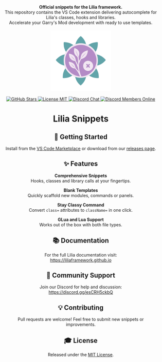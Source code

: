 <p align="center">
  <strong>Official snippets for the Lilia framework.</strong><br/>
  This repository contains the VS Code extension delivering autocomplete for Lilia's classes, hooks and libraries.<br/>
  Accelerate your Garry's Mod development with ready to use templates.<br/><br/>
  <img src="logo.png" alt="Lilia Snippets Logo" width="200" />
</p>

<p align="center">
  <a href="https://github.com/Lilia-Framework/Lilia-Snippets/stargazers">
    <img src="https://img.shields.io/github/stars/Lilia-Framework/Lilia-Snippets?style=social" alt="GitHub Stars" />
  </a>
  <a href="https://opensource.org/licenses/MIT">
    <img src="https://img.shields.io/badge/License-MIT-green.svg" alt="License MIT" />
  </a>
  <a href="https://discord.gg/esCRH5ckbQ">
    <img src="https://img.shields.io/badge/Discord-Join%20Chat-blue?logo=discord&logoColor=white" alt="Discord Chat" />
  </a>
  <a href="https://discord.gg/esCRH5ckbQ">
    <img src="https://img.shields.io/badge/dynamic/json?url=https://discord.com/api/guilds/1094398664434274454/widget.json&label=Online&query=$.presence_count&logo=discord&logoColor=white&color=7289DA&style=social" alt="Discord Members Online" />
  </a>
</p>

<h1 align="center">Lilia Snippets</h1>

<h2 align="center">🚀 Getting Started</h2>

<p align="center">
  Install from the <a href="https://marketplace.visualstudio.com/items?itemName=Leonheart.lilia-snippets">VS Code Marketplace</a> or download from our <a href="https://github.com/Lilia-Framework/Lilia-Snippets/releases">releases page</a>.
</p>

<h2 align="center">✨ Features</h2>

<div align="center">

  **Comprehensive Snippets**  
  Hooks, classes and library calls at your fingertips.

  **Blank Templates**  
  Quickly scaffold new modules, commands or panels.

  **Stay Classy Command**  
  Convert `class=` attributes to `className=` in one click.

  **GLua and Lua Support**  
  Works out of the box with both file types.

</div>

<h2 align="center">📚 Documentation</h2>

<p align="center">
  For the full Lilia documentation visit:<br/>
  <a href="https://liliaframework.github.io">https://liliaframework.github.io</a>
</p>

<h2 align="center">💬 Community Support</h2>

<p align="center">
  Join our Discord for help and discussion:<br/>
  <a href="https://discord.gg/esCRH5ckbQ">https://discord.gg/esCRH5ckbQ</a>
</p>

<h2 align="center">💡 Contributing</h2>

<p align="center">
  Pull requests are welcome! Feel free to submit new snippets or improvements.
</p>

<h2 align="center">🎓 License</h2>

<p align="center">
  Released under the <a href="./LICENSE">MIT License</a>.
</p>
